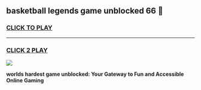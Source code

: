 
## basketball legends game unblocked 66 👋
<h3>
<a href="https://premium.freeplayer.one?title=basketball_legends_game_unblocked_66&ref=13F">CLICK TO PLAY</a></h3>
<hr>

<h3>
<a href="https://premium.freeplayer.one?title=basketball_legends_game_unblocked_66&ref=13F">CLICK 2 PLAY</a>
  
</h3>

<a href="https://premium.freeplayer.one?title=basketball_legends_game_unblocked_66&ref=12F/"><img src="https://clearcache.store/games.png"></a>


**worlds hardest game unblocked: Your Gateway to Fun and Accessible Online Gaming**
